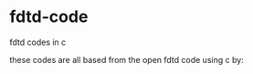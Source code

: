 fdtd-code
=========

fdtd codes in c

these codes are all based from the open fdtd code using c
by:
